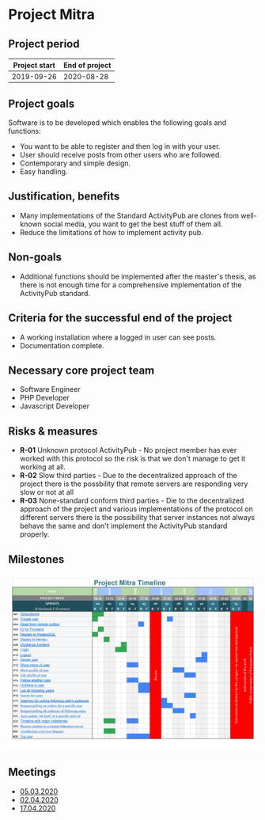 # Project Mitra

## Project period

| Project start | End of project |
| ------------- | -------------- |
| 2019-09-26    | 2020-08-28     |

## Project goals

Software is to be developed which enables the following goals and functions:

- You want to be able to register and then log in with your user.
- User should receive posts from other users who are followed.
- Contemporary and simple design.
- Easy handling.

## Justification, benefits

- Many implementations of the Standard ActivityPub are clones from well-known social media, you want to get the best stuff of them all.
- Reduce the limitations of how to implement activity pub.

## Non-goals

- Additional functions should be implemented after the master's thesis, as there is not enough time for a comprehensive implementation of the ActivityPub standard.

## Criteria for the successful end of the project

- A working installation where a logged in user can see posts.
- Documentation complete.

## Necessary core project team

- Software Engineer
- PHP Developer
- Javascript Developer

## Risks & measures

* **R-01** Unknown protocol ActivityPub - No project member has ever worked with this protocol so the risk is that we don't manage to get it working at all.
* **R-02** Slow third parties - Due to the decentralized approach of the project there is the possbility that remote servers are responding very slow or not at all
* **R-03** None-standard conform third parties - Die to the decentralized approach of the project and various implementations of the protocol on different servers there is the possibility that server instances not always behave the same and don't implement the ActivityPub standard properly.

## Milestones

![Usetr](./stuff/project-mitra-timeline.jpg)

## Meetings

- [05.03.2020](./minutes/2020-03-05.md)
- [02.04.2020](./minutes/2020-04-02.md)
- [17.04.2020](./minutes/2020-04-17.md)
